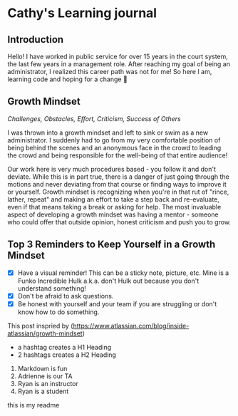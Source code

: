 # Cathy's Learning journal

## Introduction

Hello!  I have worked in public service for over 15 years in the court system, the last few years in a management role.  After reaching my goal of being an administrator, I realized this career path was not for me!  So here I am, learning code and hoping for a change :paw_prints:   

## Growth Mindset

*Challenges, Obstacles, Effort, Criticism, Success of Others*

I was thrown into a growth mindset and left to sink or swim as a new administrator.  I suddenly had to go from my very comfortable position of being behind the scenes and an anonymous face in the crowd to leading the crowd and being responsible for the well-being of that entire audience!  

Our work here is very much procedures based - you follow it and don't deviate.  While this is in part true, there is a danger of just going through the motions and never deviating from that course or finding ways to improve it or yourself.  Growth  mindset is recognizing when you're in that rut of "rince, lather, repeat" and making an effort to take a step back and re-evaluate, even if that means taking a break or asking for help.  The most invaluable aspect of developing a growth mindset was having a mentor - someone who could offer that outside opinion, honest criticism and push you to grow. 

## Top 3 Reminders to Keep Yourself in a Growth Mindset

- [x] Have a visual reminder!  This can be a sticky note, picture, etc.  Mine is a Funko Incredible Hulk a.k.a. don't Hulk out because   you don't understand something!
- [x] Don't be afraid to ask questions.  
- [x] Be honest with yourself and your team if you are struggling or don't know how to do something.  

This post inspried by (https://www.atlassian.com/blog/inside-atlassian/growth-mindset)

- a hashtag creates a H1 Heading
- 2 hashtags creates a H2 Heading

1. Markdown is fun
1. Adrienne is our TA
1. Ryan is an instructor
1. Ryan is a student

this is my readme
